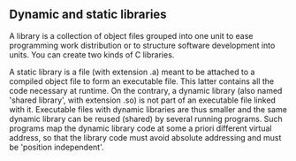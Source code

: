 ## Dynamic and static libraries
A library is a collection of object files grouped into one unit to ease programming work distribution or to structure software development into units. You can create two kinds of C libraries.

A static library is a file (with extension .a) meant to be attached to a compiled object file to form an executable file. This latter contains all the code necessary at runtime. On the contrary, a dynamic library (also named 'shared library', with extension .so) is not part of an executable file linked with it. Executable files with dynamic libraries are thus smaller and the same dynamic library can be reused (shared) by several running programs. Such programs map the dynamic library code at some a priori different virtual address, so that the library code must avoid absolute addressing and must be 'position independent'.

